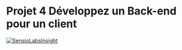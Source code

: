 # Projet 4 Développez un Back-end pour un client
[![SensioLabsInsight](https://insight.sensiolabs.com/projects/8c570bf5-45dc-4057-9595-45897f036b24/big.png)](https://insight.sensiolabs.com/projects/8c570bf5-45dc-4057-9595-45897f036b24)
